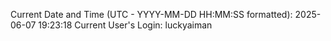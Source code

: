 Current Date and Time (UTC - YYYY-MM-DD HH:MM:SS formatted): 2025-06-07 19:23:18
Current User's Login: luckyaiman
